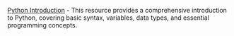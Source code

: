 [Python Introduction](https://www.w3schools.com/python/python_intro.asp) - This resource provides a comprehensive introduction to Python, covering basic syntax, variables, data types, and essential programming concepts.
